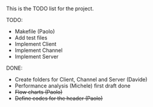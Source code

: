 This is the TODO list for the project.

TODO:
- Makefile (Paolo)
- Add test files
- Implement Client
- Implement Channel
- Implement Server


DONE:
- Create folders for Client, Channel and Server (Davide)
- Performance analysis (Michele) first draft done
- ~~Flow charts (Paolo)~~
- ~~Define codes for the header (Paolo)~~